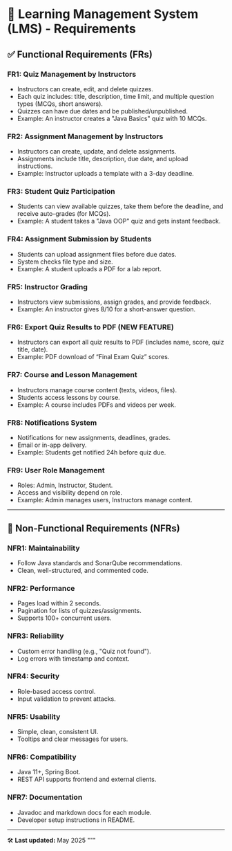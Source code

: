 # 📘 Learning Management System (LMS) - Requirements

## ✅ Functional Requirements (FRs)

### FR1: Quiz Management by Instructors
- Instructors can create, edit, and delete quizzes.
- Each quiz includes: title, description, time limit, and multiple question types (MCQs, short answers).
- Quizzes can have due dates and be published/unpublished.
- Example: An instructor creates a "Java Basics" quiz with 10 MCQs.

### FR2: Assignment Management by Instructors
- Instructors can create, update, and delete assignments.
- Assignments include title, description, due date, and upload instructions.
- Example: Instructor uploads a template with a 3-day deadline.

### FR3: Student Quiz Participation
- Students can view available quizzes, take them before the deadline, and receive auto-grades (for MCQs).
- Example: A student takes a "Java OOP" quiz and gets instant feedback.

### FR4: Assignment Submission by Students
- Students can upload assignment files before due dates.
- System checks file type and size.
- Example: A student uploads a PDF for a lab report.

### FR5: Instructor Grading
- Instructors view submissions, assign grades, and provide feedback.
- Example: An instructor gives 8/10 for a short-answer question.

### FR6: Export Quiz Results to PDF (NEW FEATURE)
- Instructors can export all quiz results to PDF (includes name, score, quiz title, date).
- Example: PDF download of “Final Exam Quiz” scores.

### FR7: Course and Lesson Management
- Instructors manage course content (texts, videos, files).
- Students access lessons by course.
- Example: A course includes PDFs and videos per week.

### FR8: Notifications System
- Notifications for new assignments, deadlines, grades.
- Email or in-app delivery.
- Example: Students get notified 24h before quiz due.

### FR9: User Role Management
- Roles: Admin, Instructor, Student.
- Access and visibility depend on role.
- Example: Admin manages users, Instructors manage content.

---

## 📐 Non-Functional Requirements (NFRs)

### NFR1: Maintainability
- Follow Java standards and SonarQube recommendations.
- Clean, well-structured, and commented code.

### NFR2: Performance
- Pages load within 2 seconds.
- Pagination for lists of quizzes/assignments.
- Supports 100+ concurrent users.

### NFR3: Reliability
- Custom error handling (e.g., "Quiz not found").
- Log errors with timestamp and context.

### NFR4: Security
- Role-based access control.
- Input validation to prevent attacks.

### NFR5: Usability
- Simple, clean, consistent UI.
- Tooltips and clear messages for users.

### NFR6: Compatibility
- Java 11+, Spring Boot.
- REST API supports frontend and external clients.

### NFR7: Documentation
- Javadoc and markdown docs for each module.
- Developer setup instructions in README.

---

🛠️ **Last updated:** May 2025
"""
